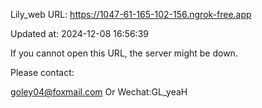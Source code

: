 Lily_web URL: https://1047-61-165-102-156.ngrok-free.app

Updated at: 2024-12-08 16:56:39

If you cannot open this URL, the server might be down.

Please contact: 

goley04@foxmail.com Or Wechat:GL_yeaH